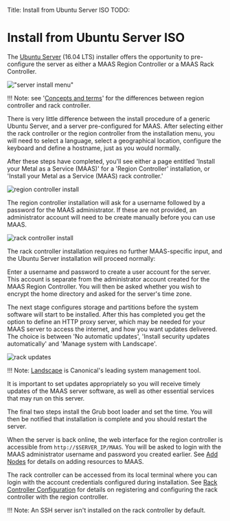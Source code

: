Title: Install from Ubuntu Server ISO
TODO:	


# Install from Ubuntu Server ISO

The [Ubuntu Server](http://www.ubuntu.com/download/server) (16.04 LTS)
installer offers the opportunity to pre-configure the server as either a MAAS
Region Controller or a MAAS Rack Controller. 

!["server install menu"](../../media/iso-install_01.png)

!!! Note: see '[Concepts and terms](intro-concepts.md#controllers)' for the
differences between region controller and rack controller.

There is very little difference between the install procedure of a generic
Ubuntu Server, and a server pre-configured for MAAS. After selecting either the
rack controller or the region controller from the installation menu, you will
need to select a language, select a geographical location, configure the
keyboard and define a hostname, just as you would normally. 

After these steps have completed, you'll see either a page entitled 'Install
your Metal as a Service (MAAS)' for a 'Region Controller' installation, or
'Install your Metal as a Service (MAAS) rack controller.'

![region controller install](../../media/iso-install-region_01.png)

The region controller installation will ask for a username followed by a password
for the MAAS administrator. If these are not provided, an administrator account
will need to be create manually before you can use MAAS. 


![rack controller install](../../media/iso-install-rack_01.png)

The rack controller installation requires no further MAAS-specific input, and
the Ubuntu Server installation will proceed normally:

Enter a username and password to create a user account for the server. This
account is separate from the administrator account created for the MAAS Region
Controller. You will then be asked whether you wish to encrypt the home
directory and asked for the server's time zone. 

The next stage configures storage and partitions before the system software will
start to be installed. After this has completed you get the option to define an
HTTP proxy server, which may be needed for your MAAS server to access the
internet, and how you want updates delivered. The choice is between 'No
automatic updates', 'Install security updates automatically' and 'Manage system
with Landscape'. 

![rack updates](../../media/iso-install-region-updates.png)

!!! Note: [Landscape](https://landscape.canonical.com) is Canonical's leading
system management tool.

It is important to set updates appropriately so you will receive timely
updates of the MAAS server software, as well as other essential services that
may run on this server.

The final two steps install the Grub boot loader and set the time. You will
then be notified that installation is complete and you should restart the
server.

When the server is back online, the web interface for the region controller
is accessible from `http://$SERVER_IP/MAAS`. You will be asked to login
with the MAAS administrator username and password you created earlier. See [Add
Nodes](installconfig-add-nodes.md) for details on adding resources to MAAS.

The rack controller can be accessed from its local terminal where you can login
with the account credentials configured during installation. See [Rack
Controller Configuration](installconfig-rack.md) for details on registering
and configuring the rack controller with the region controller. 

!!! Note: An SSH server isn't installed on the rack controller by default. 
